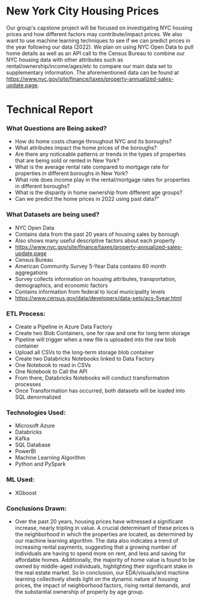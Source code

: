 # New York City Housing Prices
Our group's capstone project will be focused on investigating NYC housing prices and how different factors may contribute/impact prices. We also want to use machine learning techniques to see if we can predict prices in the year following our data (2022). We plan on using NYC Open Data to pull home details as well as an API call to the Census Bureau to combine our NYC housing data with other attributes such as rental/ownership/income/ages/etc to compare our main data set to supplementary information. The aforementioned data can be found at https://www.nyc.gov/site/finance/taxes/property-annualized-sales-update.page.

# Technical Report

###  What Questions are Being asked?
* How do home costs change throughout NYC and its boroughs? 
* What attributes impact the home prices of the boroughs?
* Are there any noticeable patterns or trends in the types of properties that are being sold or rented in New York? 
* What is the average rental rate compared to mortgage rate for properties in different boroughs in New York? 
* What role does income play in the rental/mortgage rates for properties in different boroughs?
* What is the disparity in home ownership from different age groups?
* Can we predict the home prices in 2022 using past data?”

### What Datasets are being used?
* NYC Open Data
* Contains data from the past 20 years of housing sales by borough
* Also shows many useful descriptive factors about each property
* https://www.nyc.gov/site/finance/taxes/property-annualized-sales-update.page
* Census Bureau
* American Community Survey 5-Year Data contains 60 month aggregations
* Survey collects information on housing attributes, transportation, demographics, and economic factors
* Contains information from federal to local municipality levels
* https://www.census.gov/data/developers/data-sets/acs-5year.html

### ETL Process: 
* Create a Pipeline in Azure Data Factory
* Create two Blob Containers, one for raw and one for long term storage
* Pipeline will trigger when a new file is uploaded into the raw blob container
* Upload all CSVs to the long-term storage blob container
* Create two Databricks Notebooks linked to Data Factory
* One Notebook to read in CSVs
* One Notebook to Call the API
* From there, Databricks Notebooks will conduct transformation processes
* Once Transformation has occurred, both datasets will be loaded into SQL denormalized

### Technologies Used:
* Microsoft Azure 
* Databricks
* Kafka
* SQL Database
* PowerBI
* Machine Learning Algorithm 
* Python and PySpark 

### ML Used:
* XGboost

### Conclusions Drawn:
* Over the past 20 years, housing prices have witnessed a significant increase, nearly tripling in value. A crucial determinant of these prices is the neighborhood in which the properties are located, as determined by our machine learning algorithm. The data also indicates a trend of increasing rental payments, suggesting that a growing number of individuals are having to spend more on rent, and less and saving for affordable homes. Additionally, the majority of home value is found to be owned by middle-aged individuals, highlighting their significant stake in the real estate market. So in conclusion, our EDA/visuals/and machine learning collectively sheds light on the dynamic nature of housing prices, the impact of neighborhood factors, rising rental demands, and the substantial ownership of property by age group.
